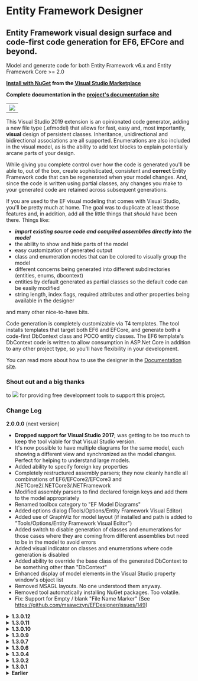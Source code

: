 # Entity Framework Designer

## Entity Framework visual design surface and code-first code generation for EF6, EFCore and beyond.

Model and generate code for both Entity Framework v6.x and Entity Framework Core >= 2.0

**[Install with NuGet](https://docs.microsoft.com/en-us/visualstudio/ide/finding-and-using-visual-studio-extensions) from the [Visual Studio Marketplace](https://marketplace.visualstudio.com/items?itemName=michaelsawczyn.EFDesigner)**

**Complete documentation in the [project's documentation site](https://msawczyn.github.io/EFDesigner/)**

<table><tbody><tr><td>
<img src="https://msawczyn.github.io/EFDesigner/images/Designer.jpg">
</td></tr></tbody></table>

This Visual Studio 2019 extension is an opinionated code generator, adding a new file type (.efmodel) that allows for fast, easy and, most
importantly, **visual** design of persistent classes. Inheritance, unidirectional and bidirectional 
associations are all supported. Enumerations are also included in the visual model, as is the 
ability to add text blocks to explain potentially arcane parts of your design.

While giving you complete control over how the code is generated you'll be able to, out of the box,
create sophisticated, consistent and **correct** Entity Framework code that can be regenerated when 
your model changes. And, since the code is written using partial classes, any changes you make
to your generated code are retained across subsequent generations.

If you are used to the EF visual modeling that comes with Visual Studio, you'll be pretty much at home.
The goal was to duplicate at least those features and, in addition, 
add all the little things that *should* have been there. Things like: 
- **_import existing source code and compiled assemblies directly into the model_**
- the ability to show and hide parts of the model
- easy customization of generated output
- class and enumeration nodes that can be colored to visually group the model
- different concerns being generated into different subdirectories (entities, enums, dbcontext)
- entities by default generated as partial classes so the default code can be easily modified
- string length, index flags, required attributes and other properties being available in the designer

and many other nice-to-have bits.

Code generation is completely customizable via T4 templates. The tool installs templates that 
target both EF6 and EFCore, and generate both a code-first DbContext class and 
POCO entity classes. The EF6 template's DbContext code is written to allow consumption in 
ASP.Net Core in addition to any other project type, so you'll have flexibility in your development.

You can read more about how to use the designer in the [Documentation site](https://msawczyn.github.io/EFDesigner/).

### Shout out and a big thanks
<!-- <table border="0" cellspacing="0" cellpadding="0" style="border:none">
<tr vstyle="center" style="border:none"><td>to</td><td><a href="https://www.jetbrains.com/?from=EFDesigner"><img src="https://msawczyn.github.io/EFDesigner/images/jetbrains-variant-2a.png"></a></td><td>for providing free development tools to support this project.</td></tr>
</table> -->
to <a href="https://www.jetbrains.com/?from=EFDesigner"><img src="https://msawczyn.github.io/EFDesigner/images/jetbrains-variant-2a.png"></a> for providing free development tools to support this project.

### Change Log

**2.0.0.0** (next version)
   - **Dropped support for Visual Studio 2017**; was getting to be too much to keep the tool viable for that Visual Studio version.
   - It's now possible to have multiple diagrams for the same model, each showing a different view and synchronized as the model changes. Perfect for helping to understand large models.
   - Added ability to specify foreign key properties
   - Completely restructured assembly parsers; they now cleanly handle all combinations of EF6/EFCore2/EFCore3 and .NETCore2/.NETCore3/.NETFramework
   - Modified assembly parsers to find declared foreign keys and add them to the model appropriately
   - Renamed toolbox category to "EF Model Diagrams"
   - Added options dialog (Tools/Options/Entity Framework Visual Editor)
   - Added use of GraphViz for model layout (if installed and path is added to "Tools/Options/Entity Framework Visual Editor")
   - Added switch to disable generation of classes and enumerations for those cases where they are coming from different assemblies but need to be in the model to avoid errors
   - Added visual indicator on classes and enumerations where code generation is disabled
   - Added ability to override the base class of the generated DbContext to be something other than "DbContext"
   - Enhanced display of model elements in the Visual Studio property window's object list
   - Removed MSAGL layouts. No one understood them anyway.
   - Removed tool automatically installing NuGet packages. Too volatile.
   - Fix: Support for Empty / blank "File Name Marker" (See https://github.com/msawczyn/EFDesigner/issues/149)

<details>
<summary><b>1.3.0.12</b></summary>

   - Fix: Compilation Error after Upgrading to v1.3.0.11 (See https://github.com/msawczyn/EFDesigner/issues/129)
   - Fix: Designer Drag/Drop Interpreter fails (See https://github.com/msawczyn/EFDesigner/issues/128 and https://github.com/msawczyn/EFDesigner/issues/132)
   - Fix: Enumerations generated into entity directory rather than enumeration directory

</details>

<details>
<summary><b>1.3.0.11</b></summary>

   - Removed default checks in constructors for scalars

</details>

<details>
<summary><b>1.3.0.10</b></summary>

   - Build for VS2017 support

</details>

<details>
<summary><b>1.3.0.9</b></summary>

   - Fix: backing fields caused duplicate database columns (See https://github.com/msawczyn/EFDesigner/issues/101)
   - Fix: bad merge broke MaxLength and MinLength properties in entity string properties (See https://github.com/msawczyn/EFDesigner/issues/103)
   - Fix: attribute parser ("edit as code" feature) didn't handle enumeration initial values well; it does now (See https://github.com/msawczyn/EFDesigner/issues/104)
   - Fix: showing cascade delete in the designer worked inconsistently (See https://github.com/msawczyn/EFDesigner/issues/108)
   - Fix: drag and drop developed regressions (See https://github.com/msawczyn/EFDesigner/issues/112 and https://github.com/msawczyn/EFDesigner/issues/114)
   - Fix: undo threw null reference errors when undoing drag and drop from code files (See https://github.com/msawczyn/EFDesigner/issues/113)
   - Fix: 'KeyBuilder' does not contain definition for 'Ignore' in EF Core (See https://github.com/msawczyn/EFDesigner/issues/115)
   - Fix: Identity properties ignore Setter Visibility setting (See https://github.com/msawczyn/EFDesigner/issues/118)
   - Changed string MaxLength to differentiate between undefined and max length (See https://github.com/msawczyn/EFDesigner/issues/118)
   - Restructured display of namespaces and output directories in the designer's property window
   - Removed visibility option for setters of automatic identity properties. 

</details>

<details>
<summary><b>1.3.0.7</b></summary>

   - Fix: bad merge broke MaxLength and MinLength properties in entity string properties (See https://github.com/msawczyn/EFDesigner/issues/103)
   - Fix: backing fields caused duplicate database columns (See https://github.com/msawczyn/EFDesigner/issues/101)

</details>

<details>
<summary><b>1.3.0.6</b></summary>

   - Added a model fixup for when user doesn't use full enumeration name for a property's initial value in an entity (See https://github.com/msawczyn/EFDesigner/issues/82)
   - To more fully support DDD models, added a toggle for persisting either the property or its backing field (if not an autoproperty) for EFCore
   - Can now override the NotifyPropertyChanged value for an entity on a per-property and per-association basis
   - Fix: Removed stray quote marks in default values for string properties (See https://github.com/msawczyn/EFDesigner/issues/86)
   - Fix: Minimum string length was ignored when setting properties via text edit (See https://github.com/msawczyn/EFDesigner/issues/86)
   - Fix: Required string identity property is not present in the constructor (See https://github.com/msawczyn/EFDesigner/issues/93)
   - Fix: Some issues with owned entities in EFCore
   - Fix: If NotifyPropertyChanged is active, wrong Output is generated (See https://github.com/msawczyn/EFDesigner/issues/97)
   - For folks wanting to read and/or modify the source for this tool, added a readme on how to deal with tracking properties

</details>

<details>
<summary><b>1.3.0.4</b></summary>

   - Fixed problematic code generation in constructors for classes having 1..1 associations (See https://github.com/msawczyn/EFDesigner/issues/74)
   - Fixed problem where database was always generating identity values, regardless of setting in the model (See https://github.com/msawczyn/EFDesigner/issues/79)
   - Fixed errors when creating nested project folders (See https://github.com/msawczyn/EFDesigner/issues/77)
   - Fixed cascade delete errors in EFCore when overriding cascade behavior (See https://github.com/msawczyn/EFDesigner/issues/76)
   - Added more information in headers for generated code (tool version, URLs, license info)

</details>

<details>
<summary><b>1.3.0.2</b></summary>

   - Fixed error found in some VS2017 installations preventing running due to dependency problems

</details>

<details>
<summary><b>1.3.0.1</b></summary>

   - Enhanced source code drag/drop to handle bidirectional associations and enumerations better.
   - Can now import assemblies containing DbContext classes. Dropping a compiled assembly onto the design surface will attempt to process and merge it into the design.
   - Added ability to merge two unidirectional associations into one bidirectional association (via context menu action)
   - Added ability to split a bidirectional association to two unidirectional associations (via context menu action)
   - Added [Microsoft Automatic Graph Layout](https://github.com/Microsoft/automatic-graph-layout), giving the user the ability to choose the diagram's auto-layout strategy 

</details>

<details>
<summary><b>Earlier</b></summary>

**1.2.7.2**
   - Added additional types of UInt16, UInt32, UInt64 and SByte to property type list
   - Added the ability to use a modeled enumeration, if it has a proper backing type, as an entity identifier
   - Added DateTime.UtcNow as a valid initial value for a DateTime property
   - Fix: "One-to-one relation in EFCore" (See https://github.com/msawczyn/EFDesigner/issues/71)
   - Remove default DbContext constructor in EFCore to allow support for AddDbContextPool calls in ConfigureServices (See https://github.com/msawczyn/EFDesigner/issues/72)

**1.2.7.1**
   - Works with Visual Studio 2019 - mostly (see Known Issues, above)
   - Better formatting for XML comment docs
   - Added autoproperty toggle for association ends, allowing for implementation of partial methods to examine and/or override association getting and setting
   - Removed experimental method added in 1.2.6.22 for generation of orphan association cleanup in EF6. The experiment failed :-(
   - Documentation enhancements
   - Change in generated code to eliminate name clashes in certain circumstances (See https://github.com/msawczyn/EFDesigner/issues/48)
   - Fix: Removed duplicate indices being created for key fields
   - Fix: "Setting different value than default produces duplicated HasColumnType call in EF Core" (See https://github.com/msawczyn/EFDesigner/issues/58). Thanks to tdabek (https://github.com/tdabek) for the PR!
   - Fix: "Defining ColumnType causes error in generated DBContext" (See https://github.com/msawczyn/EFDesigner/issues/64)
   - Fix: "EFCore indexed column not generated and support for multi column indexing" (See https://github.com/msawczyn/EFDesigner/issues/62)
   - Fix: "One-to-one seems to generate incorrect code" (See https://github.com/msawczyn/EFDesigner/issues/60)
   - Fix: "Error generating column type" (See https://github.com/msawczyn/EFDesigner/issues/58)

**1.2.6.25**
   - Fix for duplicate associations when `Implement Notify` is true

**1.2.6.24**
   - Fix for join table schema generation in certain scenarios (EF6)
   - Fix for regression error producing code gen errors in EFCore navigation properties

**1.2.6.23**
   - Fix for designer item not showing in Add Items dialog

**1.2.6.22**
   - **[NEW]** Added code in EF6 templates to generate orphan cleanup (experimental)
   - Fix for 1..1 and 0-1..0-1 associations in EF Core generated code
   - Entity constructor parameters normalized to help in JSON serialization/deserialization

**1.2.6.21**
   - Generation of column type overrides now generates valid override code in OnModelCreating
   - DbSet properties in DbContext generate as virtual to facilitate mocking

**1.2.6.20**
   - Fixed code generation issue where class and enum directory overrides were being ignored (See https://github.com/msawczyn/EFDesigner/issues/36)
   - Fixed a problem that caused a hard crash when certain model properties were changed under certain conditions (See https://github.com/msawczyn/EFDesigner/issues/38)
   - Removed visibility of source and target roles for all but 1-1 and 0..1-0..1 associations; they can't be changed anyway (See https://github.com/msawczyn/EFDesigner/issues/40)
   - **[NEW]** Added Display Text property to generate [Display(Name="<text>")] for attributes, enum values and navigation properties 
   - **[NEW]** Added ability to specify custom attributes for classes, attributes, enums, enum values and navigation properties

**1.2.6.18**
   - Fixed issue #35, *Concurrency mode: optimistic auto generated Timestamp property* (See https://github.com/msawczyn/EFDesigner/issues/35)
   - Fixed issue #33, *Concurrency mode: optimistic* (See https://github.com/msawczyn/EFDesigner/issues/33)
   - **[NEW]** Added the base class as a property in the property editor to allow for easily adding/removing inheritance relationships for multiple classes

**1.2.6.13**
   - Bugfix to remove unnecessary permission requests to push attributes down when deleting leaf nodes in an inheritance tree
   - Fix to workaround Visual Studio pulling in the wrong System.Net.Http reference. (See https://developercommunity.visualstudio.com/content/problem/296293/vs2017-1575-ignores-the-hintpath-and-take-the-syst.html)
   - Add EFModel.xsd to Visual Studio schema cache in order to avoid editor warnings for missing schema
   - Fixed template issue for non-English-language systems (where Microsoft Pluralization Service is unavailable)
   - Added compartment for association sources so Bidirectional associations would show up

**1.2.6.11**
   - Tweak to force association end roles to be correct when roles or multiplicities change
   - Attribute elements' "String Properties" don't appear unless the attribute is a string
   - Attribute elements' "Indexed Unique" property doesn't appear unless the attribute has "Indexed" equal to "True"
   - Fixed background color on attribute glyph in model explorer
   - Fixed foreground color on enum value glyph on design surface
   - Hid comments in model explorer because they just cluttered up the tree.
   - **[NEW]** Associations now show up in their own compartment in a class on the design surface. Note that this changes the height of your elements, so the first time opening a model you may have to tweak your esthetics a bit.
   - **[NEW]** Double-clicking a class or enum on the designer opens the generated code file, if it exists. If it doesn't exist, you're asked if you'd like to generate the model then, if you do, it tries again.
   - Known issue: EFCore projects won't ask to generate the code if they can't open the file; they just fail silently. 

**1.2.6.7**
   - An entity's concurrency token property is no longer a required parameter in its constructor (https://github.com/msawczyn/EFDesigner/issues/24)
   - Simplified cascade delete settings in property editor for associations
   - Fixed bad code generation in EFCore for cascade delete overrides (https://github.com/msawczyn/EFDesigner/issues/22)
   - Missing files when generating code for .NET Core projects fixed
   - Tightened up and swatted some bugs in INotifyPropertyChanged handling. Added documentation to doc site for this feature (following up on https://github.com/msawczyn/EFDesigner/issues/23)
   - Ensured multiline editing was available in property window for those properties that made sense

**1.2.6.6**
   - **[NEW]** Deleting a generalization or superclass gives the choice of pushing attributes and associations down to the former child class(es)

**1.2.6.5**
   - Comment elements now wrap the text
   - Multiline editor available in property window for element comment descriptions and Comment element text
   - Xml format changed for .efmodel file - can't be loaded by any version < 1.2.6.3
   - Support for automatic migration to new model xml formats

**1.2.6.2**
   - Added XML docs to DbContext, DatabaseInitializer and DbMigrationsConfiguration
   - **[NEW]** Enabled drag and drop reordering of enum values and class properties
   - Gave some color to the enum value glyph in the model explorer - it was so boring!
   - **[NEW]** Class properties and enum values with warnings now show a warning icon on the design surface
   - **[NEW]** Design surface has a property to turn on or off the display of the warning icons 
   - Recategorized a few "Misc" properties on the design surface

**1.2.5.1**
   - Addressed [issue #20 - Abstract/inherited/TPC code still there for abstract class](https://github.com/msawczyn/EFDesigner/issues/20). While the discussion centered around abstract classes and TPC inheritance (which was behaving properly), it did uncover a problem with code generation when namespaces changed from class to class. 

**1.2.5.0**
   - Fix for [issue #19 - Recognize "Id" as primary key on import](https://github.com/msawczyn/EFDesigner/issues/19)

**1.2.4.0**
   - Retargeted immediate error and warning messages to Visual Studio output window rather than error window so they could be cleared
   - Added drag validation to Generalization (inheritance) tool
   - Automatically propagate enum name and value name changes to classes that use them

**1.2.3.3**
   - Reverted the selection of the node in the model explorer when an element is selected in the diagram. Was causing bad user experience.
   - Fix for bad code generation when a class has multiple properties that each have an darabase index specified.

**1.2.3.0**
   - **[NEW]** When element selected in model explorer, no longer highlights in orange but instead selects, centers and zooms the element.
     This was done because the color change flagged the model as modified, making the user either undo or save the changes to keep
     source control happy.
   - **[NEW]** Selecting an element in the diagram also selects it in the model explorer
   - Fix for [issue #12 - Cascade delete](https://github.com/msawczyn/EFDesigner/issues/14). Added another enum value for delete behavior (now is Cascade, None and Default)
     and changed code generation to force no cascade delete if set to 'None' ('None' used to mean 'Use the default behavior', which is now, more explicitly, the 'Default'
     option).
   - Fix for [issue #13 - Unique index not generated in EF6](https://github.com/msawczyn/EFDesigner/issues/13).
   - Fix for [issue #14 - Table with two Primary keys not generated properly in context](https://github.com/msawczyn/EFDesigner/issues/14). Many thanks to @Falthazar!
   - Fix for [issue #18 - Adds ValueGeneratedNever if identity type is Manual](https://github.com/msawczyn/EFDesigner/pull/18). Again, hats off to @Falthazar!

**1.2.2.0**
   - Fix issue with association role end changing without the other side autoatically changing
   - Fix issue with deleting a highlighted element throwing an error when trying to save the file
   - Fixed code generation for dependent classes
   - **[NEW]** Designer now automatically saves before generating code

**1.2.1.0**
   - Bug fix for inheritance strategy automatically changing to table-per-hierarchy if targeting EF Core
   - Updated a few warning and error messages to make them more meaningful
   - Fixes for how dependent types work
   - Remove stale error and warnings prior to save (still a few left hanging around that need looked at)
   - Fixed a few null reference errors

**1.2.0.0**
   - **New Features**
      - Roslyn-based code analysis now allows dragging C# files onto the design surface to add or update classes and enums
      - Can add `INotifyPropertyChanged` interface and implementation for entities
      - Ability to tag model as a specific EF version (especially useful for EF Core as new capabilities are being added often)
      - Support for dependent (complex/owned) types 
      - Option to generate dependent types in a separate directory
      - Output directory overrides for classes and enums
      - On model save, can optionally automatically install EF NuGet packages for the model's EF type and version
      - Context menu action to expand and collapse selected classes and enums 
   - **Enhancements**
      - Added ability to add/edit enum values via text in the same way properties can be added/edited in classes
      - Property grid hides element properties if they're not appropriate for the EF version
      - Inheritance strategy automatically changes to table-per-hierarchy if targeting EF Core
      - Context property `Database Type` changed to `SqlServer Type` to better reflect what it does
      - Selecting an element in the Model Explorer highlights it on the diagram

**1.1.0.0**
   - Bug fixes for exceptions thrown when bad input to model attributes as text
   - **[NEW]** Added MinLength string property (used in EF6 only as of this writing)
   - Modified attribute parser to accept MinLength
   - **[NEW]** Added ColumnName property to model attribute
   - **[NEW]** Added [MEF extension capability](https://docs.microsoft.com/en-us/visualstudio/modeling/extend-your-dsl-by-using-mef)
   - Added some unit tests
   - Added some documentation updates
   - Changed version to 1.1.0 due to MEF capability

**1.0.3.9**
   - If no entities and model is using an unsupported inheritance strategy, 
     changing from EF6 to EFCore doesn't give a message, just changes the strategy.
   - **[NEW]** Added IsFlags attribute (and matching validations and behavior) to Enums
   - NGENed extension assembly

**1.0.3.8**
   - Fixed project item placement
   - Added change checks to diagram so dirty flag doesn't set when nothing changes

**1.0.3.7**
   - Emergency bug fixes

**1.0.3.6**
   - Fixed parser errors when editing model attributes as text
   - Fixed error when auto-generating on save and design surface is not the active window
   - Fixed crash when used on non-English-language systems (where Microsoft Pluralization Service is unavailable)
   - **[NEW]** Added option to generate warnings if no documentation
   - Standardized warning and error message structure
   - Added ability to choose 'None' DatabaseInitializer type; generates SetInitializer(null)

**1.0.3.5**
   - Enhanced portability between EF6 an EFCore

**1.0.3.4**
   - Adds some T4 fixes to make generated code more usable in ASP.NET Core applications. 
   - Fix to spurious error when copying/pasting enum elements.
   - **[NEW]** First release that's available on Visual Studio Marketplace.

**1.0.3.3**
   - Fix to spurious error when copying/pasting model elements
   - **Do not use this release.** Fix didn't extend to enum elements. This is fixed in 1.0.3.4.

**1.0.3.2**
   - Minor bug fix in parsing manually typed attributes. 
   - Loosened model file version check to only check major version.

**1.0.3.0**
   - Enhanced syntax for adding/editing attributes via code
   - Fix for generate-on-save for both Framework and .NET Core projects.

**1.0.2.0**
   - **[NEW]** EFCore T4 template now available

**1.0.1.0**
   - Fix to EF6 T4 for issue where column names in many-to-many association join tables were flipped

**1.0.0.0**
   - Initial release

</details>

